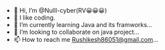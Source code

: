 - 👋 Hi, I’m @Nulll-cyber(RV😀😀😀)
- 👀 I like coding.
- 🌱 I’m currently learning Java and its framworks...
- 💞️ I’m looking to collaborate on  java project...
- 📫 How to reach me Rushikesh86051@gmail.com...

<!---
Nulll-cyber/Nulll-cyber is a ✨ special ✨ repository because its `README.md` (this file) appears on your GitHub profile.
You can click the Preview link to take a look at your changes.
--->
